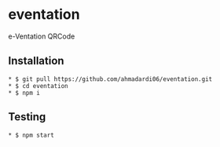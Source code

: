 # eventation
e-Ventation QRCode

## Installation
```
* $ git pull https://github.com/ahmadardi06/eventation.git
* $ cd eventation
* $ npm i
```

## Testing
```
* $ npm start
```
